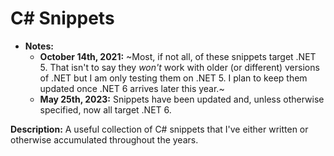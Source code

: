 # C# Snippets

- **Notes:**
  -  **October 14th, 2021:** ~Most, if not all, of these snippets target .NET 5. That isn't to say they *won't* work with older (or different) versions of .NET but I am only testing them on .NET 5. I plan to keep them updated once .NET 6 arrives later this year.~
  -  **May 25th, 2023:** Snippets have been updated and, unless otherwise specified, now all target .NET 6. 

**Description:** A useful collection of C# snippets that I've either written or otherwise accumulated throughout the years.
